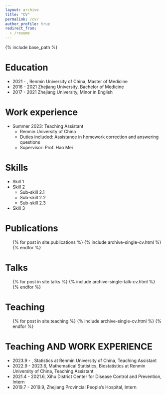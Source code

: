 ```yaml
---
layout: archive
title: "CV"
permalink: /cv/
author_profile: true
redirect_from:
  - /resume
---
```


{% include base_path %}

Education
======
* 2021 - , Renmin University of China, Master of Medicine
* 2016 - 2021 Zhejiang University, Bachelor of Medicine
* 2017 - 2021 Zhejiang University, Minor in English

Work experience
======
* Summer 2023: Teaching Assistant
  * Renmin University of China
  * Duties included: Assistance in homework correction and answering questions
  * Supervisor: Prof. Hao Mei
  
Skills
======
* Skill 1
* Skill 2
  * Sub-skill 2.1
  * Sub-skill 2.2
  * Sub-skill 2.3
* Skill 3

Publications
======
  <ul>{% for post in site.publications %}
    {% include archive-single-cv.html %}
  {% endfor %}</ul>
  
Talks
======
  <ul>{% for post in site.talks %}
    {% include archive-single-talk-cv.html %}
  {% endfor %}</ul>
  
Teaching
======
  <ul>{% for post in site.teaching %}
    {% include archive-single-cv.html %}
  {% endfor %}</ul>
  
Teaching AND WORK EXPERIENCE
======
* 2023.9 - , Statistics at Renmin University of China, Teaching Assistant
* 2022.9 - 2023.6, Mathematical Statistics, Biostatistics at Renmin University of China, Teaching Assistant
* 2021.4 - 2021.6, Xihu District Center for Disease Control and Prevention, Intern
* 2019.7 - 2019.9, Zhejiang Provincial People’s Hospital, Intern
